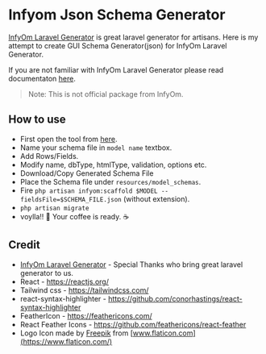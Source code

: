 # Infyom Json Schema Generator

[InfyOm Laravel Generator](https://github.com/InfyOmLabs/laravel-generator) is great laravel generator for artisans. Here is my attempt to 
create GUI Schema Generator(json) for InfyOm Laravel Generator.

If you are not familiar with InfyOm Laravel Generator please read documentaton [here](http://labs.infyom.com/laravelgenerator).

> Note: This is not official package from InfyOm.

## How to use
 - First open the tool from [here](https://harish81.github.io/infyom-schema-generator/).
 - Name your schema file in `model name` textbox.
 - Add Rows/Fields.
 - Modify name, dbType, htmlType, validation, options etc.
 - Download/Copy Generated Schema File
 - Place the Schema file under `resources/model_schemas`.
 - Fire `php artisan infyom:scaffold $MODEL --fieldsFile=$SCHEMA_FILE.json` (without extension).
 - `php artisan migrate`
 - voylla!! :clap: Your coffee is ready. :coffee:
 
## Credit
 - [InfyOm Laravel Generator](https://github.com/InfyOmLabs/laravel-generator) - Special Thanks who bring great laravel generator to us.
 - React - https://reactjs.org/
 - Tailwind css - https://tailwindcss.com/
 - react-syntax-highlighter - https://github.com/conorhastings/react-syntax-highlighter
 - FeatherIcon - https://feathericons.com/
 - React Feather Icons - https://github.com/feathericons/react-feather
 - Logo Icon made by [Freepik](https://www.flaticon.com/authors/freepik) from [www.flaticon.com](https://www.flaticon.com/)
